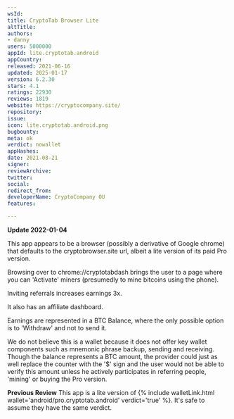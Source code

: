 ```yaml
---
wsId: 
title: CryptoTab Browser Lite
altTitle: 
authors:
- danny
users: 5000000
appId: lite.cryptotab.android
appCountry: 
released: 2021-06-16
updated: 2025-01-17
version: 6.2.30
stars: 4.1
ratings: 22930
reviews: 1819
website: https://cryptocompany.site/
repository: 
issue: 
icon: lite.cryptotab.android.png
bugbounty: 
meta: ok
verdict: nowallet
appHashes: 
date: 2021-08-21
signer: 
reviewArchive: 
twitter: 
social: 
redirect_from: 
developerName: CryptoCompany OU
features: 

---
```


**Update 2022-01-04** 

This app appears to be a browser (possibly a derivative of Google chrome) that defaults to the cryptobrowser.site url, albeit a lite version of its paid Pro version. 

Browsing over to chrome://cryptotabdash brings the user to a page where you can 'Activate' miners (presumedly to mine bitcoins using the phone). 

Inviting referrals increases earnings 3x. 

It also has an affiliate dashboard.

Earnings are represented in a BTC Balance, where the only possible option is to 'Withdraw' and not to send it. 

We do not believe this is a wallet because it does not offer key wallet components such as mnemonic phrase backup, sending and receiving. Though the balance represents a BTC amount, the provider could just as well replace the counter with the '$' sign and the user would not be able to verify this amount unless he actively participates in referring people, 'mining' or buying the Pro version.

**Previous Review**
This app is a lite version of {% include walletLink.html wallet='android/pro.cryptotab.android' verdict='true' %}.
It's safe to assume they have the same verdict.



